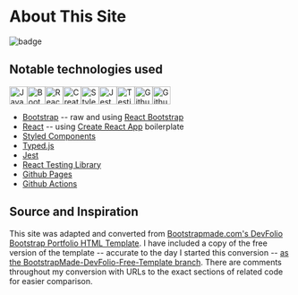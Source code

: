 # About This Site
![badge](https://img.shields.io/endpoint?url=https://gist.githubusercontent.com/matneyx/9971936c552d17eb9f2141f03733c586/raw/d2386d0ae875a8db811d09cd274712f4035fffec/mx-io-test.json)

## Notable technologies used
<img height="32" width="32" src="https://cdn.simpleicons.org/javascript" alt="JavaScript" /><img height="32" width="32" src="https://cdn.simpleicons.org/bootstrap" alt="Bootstrap" /><img height="32" width="32" src="https://cdn.simpleicons.org/react" alt="React"/><img height="32" width="32" src="https://cdn.simpleicons.org/createreactapp" alt="Create React App" /><img height="32" width="32" src="https://cdn.simpleicons.org/styledcomponents" alt="Styled Components" /><img height="32" width="32" src="https://cdn.simpleicons.org/jest" alt="Jest"/><img height="32" width="32" src="https://cdn.simpleicons.org/testinglibrary" alt="Testing Library"/><img height="32" width="32" src="https://cdn.simpleicons.org/github" alt="Github" /><img height="32" width="32" src="https://cdn.simpleicons.org/githubactions" alt="Github Actions"/>

 - [Bootstrap](https://getbootstrap.com/) -- raw and using [React Bootstrap](https://react-bootstrap.github.io/)
 - [React](https://reactjs.org/) -- using [Create React App](https://create-react-app.dev/) boilerplate
 - [Styled Components](https://styled-components.com/)
 - [Typed.js](https://mattboldt.github.io/typed.js/)
 - [Jest](https://jestjs.io/)
 - [React Testing Library](https://testing-library.com/docs/react-testing-library/intro/)
 - [Github Pages](https://pages.github.com/)
 - [Github Actions](https://github.com/features/actions)

## Source and Inspiration
This site was adapted and converted from [Bootstrapmade.com's DevFolio Bootstrap Portfolio HTML Template](https://bootstrapmade.com/devfolio-bootstrap-portfolio-html-template/).  I have included a copy of the free version of the template -- accurate to the day I started this conversion -- [as the BootstrapMade-DevFolio-Free-Template branch](https://github.com/matneyx/matneyx.github.io/tree/BootstrapMade-DevFolio-Free-Template). There are comments throughout my conversion with URLs to the exact sections of related code for easier comparison.
